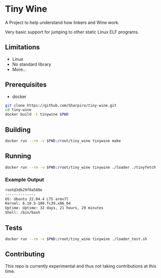 # Tiny Wine

A Project to help understand how linkers and Wine work.

Very basic support for jumping to other static Linux ELF programs.

## Limitations

- Linux
- No standard library
- More...

## Prerequisites

- docker

```sh
git clone https://github.com/Sharpiro/tiny-wine.git
cd tiny-wine
docker build -t tinywine $PWD
```

## Building

```sh
docker run --rm -v $PWD:/root/tiny_wine tinywine make
```

## Running

```sh
docker run --rm -v $PWD:/root/tiny_wine tinywine ./loader ./tinyfetch
```

### Example Output

```txt
root@3db29f0a588e
--------------
OS: Ubuntu 22.04.4 LTS armv7l
Kernel: 6.10.5-100.fc39.x86_64
Uptime: Uptime: 32 days, 21 hours, 29 minutes
Shell: /bin/bash
```

## Tests

```sh
docker run --rm -v $PWD:/root/tiny_wine tinywine ./loader_test.sh
```

## Contributing

This repo is currently experimental and thus not taking contributions at this time.
